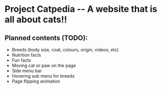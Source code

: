 # Project Catpedia -- A website that is all about cats!!

## Planned contents (TODO):
* Breeds (body size, coat, colours, origin, videos, etc)
* Nutrition facts
* Fun facts
* Moving cat or paw on the page
* Side menu bar
* Hovering sub menu for breeds
* Page flipping animation
